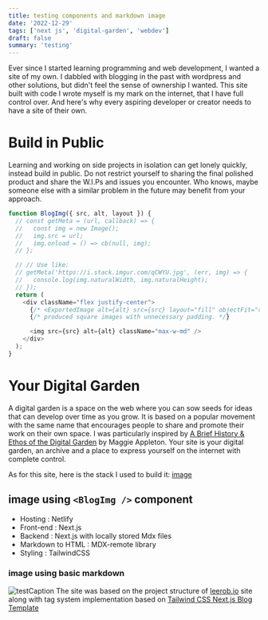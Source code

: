 ```yaml
---
title: testing components and markdown image
date: '2022-12-29'
tags: ['next js', 'digital-garden', 'webdev']
draft: false
summary: 'testing'
---
```


Ever since I started learning programming and web development, I wanted a site of my own. I dabbled with blogging in the past with wordpress and other solutions, but didn't feel the sense of ownership I wanted.
This site built with code I wrote myself is my mark on the internet, that I have full control over. And here's why every aspiring developer or creator needs to have a site of their own.

# Build in Public

Learning and working on side projects in isolation can get lonely quickly, instead build in public. Do not restrict yourself to sharing the final polished product and share the W.I.Ps and issues you encounter. Who knows, maybe someone else with a similar problem in the future may benefit from your approach.

```js
function BlogImg({ src, alt, layout }) {
  // const getMeta = (url, callback) => {
  //   const img = new Image();
  //   img.src = url;
  //   img.onload = () => cb(null, img);
  // };

  // // Use like:
  // getMeta('https://i.stack.imgur.com/qCWYU.jpg', (err, img) => {
  //   console.log(img.naturalWidth, img.naturalHeight);
  // });
  return (
    <div className="flex justify-center">
      {/* <ExportedImage alt={alt} src={src} layout="fill" objectFit="contain" /> */}
      {/* produced square images with unnecessary padding. */}

      <img src={src} alt={alt} className="max-w-md" />
    </div>
  );
}
```

# Your Digital Garden

A digital garden is a space on the web where you can sow seeds for ideas that can develop over time as you grow. It is based on a popular movement with the same name that encourages people to share and promote their work on their own space. I was particularly inspired by [A Brief History & Ethos of the Digital Garden](https://maggieappleton.com/garden-history) by Maggie Appleton. Your site is your digital garden, an archive and a place to express yourself on the internet with complete control.

As for this site, here is the stack I used to build it:
[image](https://images.footlocker.com/is/image/EBFL2/C7329007)

## image using `<BlogImg />` component

<BlogImg alt="Sandesh Rajbhandari"
unoptimized="true"
src="https://www.farinasmarketing.com/wp-content/uploads/2019/07/Blogging.png"
/>

- Hosting : Netlify
- Front-end : Next.js
- Backend : Next.js with locally stored Mdx files
- Markdown to HTML : MDX-remote library
- Styling : TailwindCSS

### image using basic markdown

![testCaption](https://www.farinasmarketing.com/wp-content/uploads/2019/07/Blogging.png)
The site was based on the project structure of [leerob.io](https://leerob.io) site along with tag system implementation based on [Tailwind CSS Next.js Blog Template](https://github.com/timlrx/tailwind-nextjs-starter-blog)
